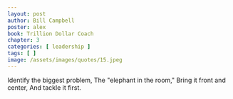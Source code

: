 ```yaml
---
layout: post
author: Bill Campbell
poster: alex
book: Trillion Dollar Coach
chapter: 3
categories: [ leadership ]
tags: [ ]
image: /assets/images/quotes/15.jpeg
---
```

Identify the biggest problem, 
The "elephant in the room,"
Bring it front and center,
And tackle it first.
